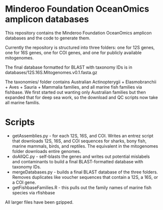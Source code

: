 # Minderoo Foundation OceanOmics amplicon databases

This repository contains the Minderoo Foundation OceanOmics amplicon databases and the code to generate them.

Currently the repository is structured into three folders: one for 12S genes, one for 16S genes, one for COI genes, and one for publicly available mitogenomes.

The final database formatted for BLAST with taxonomy IDs is in databases/12S.16S.Mitogenomes.v0.1.fasta.gz

The taxonomies/ folder contains Australian Actinopterygii + Elasmobranchii + Aves + Sauria + Mammalia families, and all marine fish families via fishbase. We first started out wanting only Australian families but then expanded that for deep sea work, so the download and QC scripts now take all marine familis.

# Scripts

- getAssemblies.py - for each 12S, 16S, and COI. Writes an entrez script that downloads 12S, 16S, and COI sequences for sharks, bony fish, marine mammals, birds, and reptiles. The equivalent in the mitogenomes folder downloads entire genomes.
- doAllQC.py - self-blasts the genes and writes out potential mislabels and contaminants to build a final BLAST-formatted database with taxonomy IDs.
- mergeDatabases.py - builds a final BLAST database of the three folders. Removes duplicates like voucher sequences that contain a 12S, a 16S, or a COI gene.
- getFishbaseFamilies.R - this pulls out the family names of marine fish species via rfishbase

All larger files have been gzipped.
